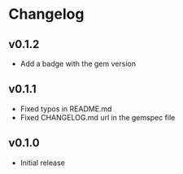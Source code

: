 # Changelog

## v0.1.2

* Add a badge with the gem version

## v0.1.1

* Fixed typos in README.md
* Fixed CHANGELOG.md url in the gemspec file

## v0.1.0

* Initial release

